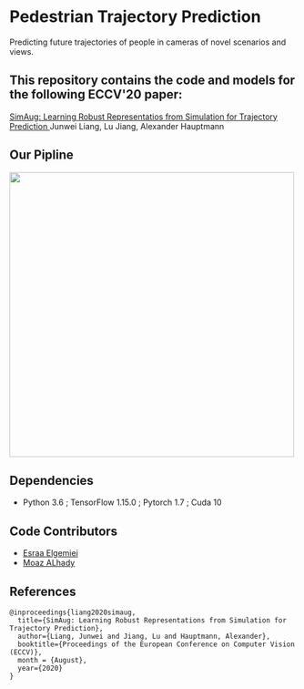 
# Pedestrian Trajectory Prediction
Predicting future trajectories of people in cameras of novel scenarios and views.

## This repository contains the code and models for the following ECCV'20 paper:

[ SimAug: Learning Robust Representatios from Simulation for Trajectory Prediction ](https://arxiv.org/abs/2004.02022)
Junwei Liang, Lu Jiang, Alexander Hauptmann

## Our Pipline
<img src="Images/pipline.jpg" width=500>

## Dependencies
 * Python 3.6 ; TensorFlow 1.15.0 ; Pytorch 1.7 ; Cuda 10 

## Code Contributors
- [Esraa Elgemiei](https://github.com/Esraa-Elgemiei)
- [Moaz ALhady](https://github.com/Moaz-ALhady-Fathy)

## References
```
@inproceedings{liang2020simaug,
  title={SimAug: Learning Robust Representations from Simulation for Trajectory Prediction},
  author={Liang, Junwei and Jiang, Lu and Hauptmann, Alexander},
  booktitle={Proceedings of the European Conference on Computer Vision (ECCV)},
  month = {August},
  year={2020}
}
```
